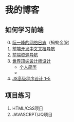 # 我的博客

## 如何学习前端

0. [阮一峰的网络日志](http://www.ruanyifeng.com/blog/javascript/)（蚂蚁金服）
0. [前端开发中文文档导航](http://cndevdocs.com/)
0. [前端资源导航](https://nav.phpfamily.org/)
0. [世界顶尖设计师设计](https://dribbble.com/)
    + [个人简历](https://dribbble.com/search?q=resume)
    + 
0. [JS高级程序设计 1-5](http://www.cnblogs.com/zxx1997/p/6896635.html)
## 项目练习

1. HTML/CSS项目
2. JAVASCRPT/JQ项目
